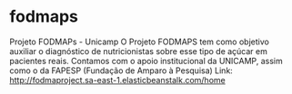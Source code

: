 # fodmaps
Projeto FODMAPs - Unicamp
O Projeto FODMAPS tem como objetivo auxiliar o diagnóstico de nutricionistas sobre esse tipo de açúcar em pacientes reais.
Contamos com o apoio institucional da UNICAMP, assim como o da FAPESP (Fundação de Amparo à Pesquisa)
Link: http://fodmaproject.sa-east-1.elasticbeanstalk.com/home
